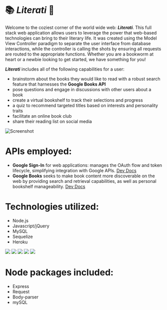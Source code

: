 # :books: *Literati* :notebook:
Welcome to the coziest corner of the world wide web:  __*Literati*__.  This full stack web application allows users to leverage the power that web-based technologies can bring to their literary life.  It was created using the Model View Controller paradigm to separate the user interface from database interactions, while the controller is calling the shots by ensuring all requests are routed to the appropriate functions.  Whether you are a bookworm at heart or a newbie looking to get started, we have something for you!

__*Literati*__ includes all of the following capabilities for a user:  
* brainstorm about the books they would like to read with a robust search feature that harnesses the **Google Books API**
* pose questions and engage in discussions with other users about a book
* create a virtual bookshelf to track their selections and progress
* a quiz to recommend targeted titles based on interests and personality traits  
* facilitate an online book club
* share their reading list on social media

![Screenshot](./public/assets/images/LiteratiMoneyShot.PNG)

# APIs employed:
- **Google Sign-In** for web applications: manages the OAuth flow and token lifecycle, simplifying integration with Google APIs.  [Dev Docs](https://developers.google.com/identity/sign-in/web/sign-in)
- **Google Books** seeks to make book content more discoverable on the web by providing search and retrieval capabilities, as well as personal bookshelf manageability.  [Dev Docs](https://developers.google.com/books/ "Dev Docs")

# Technologies utilized:
- Node.js
- Javascript/jQuery
- MySQL
- Sequelize
- Heroku

 ![](http://williamavasquez.herokuapp.com/img/js.png)
 ![](http://williamavasquez.herokuapp.com/img/node.png)
 ![](http://williamavasquez.herokuapp.com/img/mysql.png)
 ![](https://github.com/heroku/favicon/blob/master/favicon.iconset/icon_32x32.png)
 ![](http://docs.sequelizejs.com/manual/asset/logo-small.png)


# Node packages included:
- Express
- Request
- Body-parser
- mySQL
